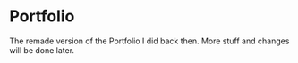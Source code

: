 # Portfolio

The remade version of the Portfolio I did back then. More stuff and changes will be done later.
